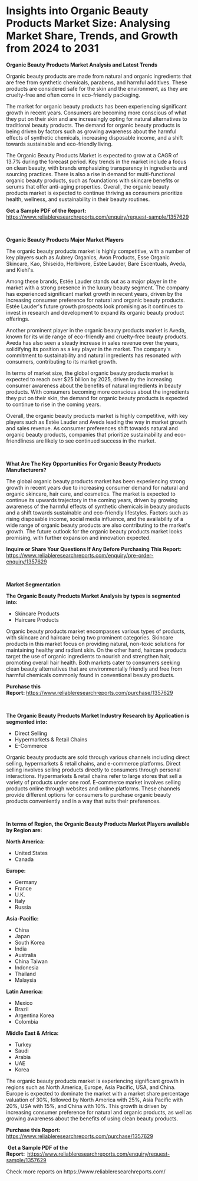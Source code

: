 <p><h1>Insights into Organic Beauty Products Market Size: Analysing Market Share, Trends, and Growth from 2024 to 2031</h1></p><p><strong>Organic Beauty Products Market Analysis and Latest Trends</strong></p>
<p><p>Organic beauty products are made from natural and organic ingredients that are free from synthetic chemicals, parabens, and harmful additives. These products are considered safe for the skin and the environment, as they are cruelty-free and often come in eco-friendly packaging.</p><p>The market for organic beauty products has been experiencing significant growth in recent years. Consumers are becoming more conscious of what they put on their skin and are increasingly opting for natural alternatives to traditional beauty products. The demand for organic beauty products is being driven by factors such as growing awareness about the harmful effects of synthetic chemicals, increasing disposable income, and a shift towards sustainable and eco-friendly living.</p><p>The Organic Beauty Products Market is expected to grow at a CAGR of 13.7% during the forecast period. Key trends in the market include a focus on clean beauty, with brands emphasizing transparency in ingredients and sourcing practices. There is also a rise in demand for multi-functional organic beauty products, such as foundations with skincare benefits or serums that offer anti-aging properties. Overall, the organic beauty products market is expected to continue thriving as consumers prioritize health, wellness, and sustainability in their beauty routines.</p></p>
<p><strong>Get a Sample PDF of the Report:&nbsp;</strong> <a href="https://www.reliableresearchreports.com/enquiry/request-sample/1357629">https://www.reliableresearchreports.com/enquiry/request-sample/1357629</a></p>
<p>&nbsp;</p>
<p><strong>Organic Beauty Products Major Market Players</strong></p>
<p><p>The organic beauty products market is highly competitive, with a number of key players such as Aubrey Organics, Avon Products, Esse Organic Skincare, Kao, Shiseido, Herbivore, Estée Lauder, Bare Escentuals, Aveda, and Kiehl's. </p><p>Among these brands, Estée Lauder stands out as a major player in the market with a strong presence in the luxury beauty segment. The company has experienced significant market growth in recent years, driven by the increasing consumer preference for natural and organic beauty products. Estée Lauder's future growth prospects look promising as it continues to invest in research and development to expand its organic beauty product offerings.</p><p>Another prominent player in the organic beauty products market is Aveda, known for its wide range of eco-friendly and cruelty-free beauty products. Aveda has also seen a steady increase in sales revenue over the years, solidifying its position as a key player in the market. The company's commitment to sustainability and natural ingredients has resonated with consumers, contributing to its market growth.</p><p>In terms of market size, the global organic beauty products market is expected to reach over $25 billion by 2025, driven by the increasing consumer awareness about the benefits of natural ingredients in beauty products. With consumers becoming more conscious about the ingredients they put on their skin, the demand for organic beauty products is expected to continue to rise in the coming years.</p><p>Overall, the organic beauty products market is highly competitive, with key players such as Estée Lauder and Aveda leading the way in market growth and sales revenue. As consumer preferences shift towards natural and organic beauty products, companies that prioritize sustainability and eco-friendliness are likely to see continued success in the market.</p></p>
<p>&nbsp;</p>
<p><strong>What Are The Key Opportunities For Organic Beauty Products Manufacturers?</strong></p>
<p><p>The global organic beauty products market has been experiencing strong growth in recent years due to increasing consumer demand for natural and organic skincare, hair care, and cosmetics. The market is expected to continue its upwards trajectory in the coming years, driven by growing awareness of the harmful effects of synthetic chemicals in beauty products and a shift towards sustainable and eco-friendly lifestyles. Factors such as rising disposable income, social media influence, and the availability of a wide range of organic beauty products are also contributing to the market's growth. The future outlook for the organic beauty products market looks promising, with further expansion and innovation expected.</p></p>
<p><strong>Inquire or Share Your Questions If Any Before Purchasing This Report:</strong> <a href="https://www.reliableresearchreports.com/enquiry/pre-order-enquiry/1357629">https://www.reliableresearchreports.com/enquiry/pre-order-enquiry/1357629</a></p>
<p>&nbsp;</p>
<p><strong>Market Segmentation</strong></p>
<p><strong>The Organic Beauty Products Market Analysis by types is segmented into:</strong></p>
<p><ul><li>Skincare Products</li><li>Haircare Products</li></ul></p>
<p><p>Organic beauty products market encompasses various types of products, with skincare and haircare being two prominent categories. Skincare products in this market focus on providing natural, non-toxic solutions for maintaining healthy and radiant skin. On the other hand, haircare products target the use of organic ingredients to nourish and strengthen hair, promoting overall hair health. Both markets cater to consumers seeking clean beauty alternatives that are environmentally friendly and free from harmful chemicals commonly found in conventional beauty products.</p></p>
<p><strong>Purchase this Report:&nbsp;</strong><a href="https://www.reliableresearchreports.com/purchase/1357629">https://www.reliableresearchreports.com/purchase/1357629</a></p>
<p>&nbsp;</p>
<p><strong>The Organic Beauty Products Market Industry Research by Application is segmented into:</strong></p>
<p><ul><li>Direct Selling</li><li>Hypermarkets & Retail Chains</li><li>E-Commerce</li></ul></p>
<p><p>Organic beauty products are sold through various channels including direct selling, hypermarkets & retail chains, and e-commerce platforms. Direct selling involves selling products directly to consumers through personal interactions. Hypermarkets & retail chains refer to large stores that sell a variety of products under one roof. E-commerce market involves selling products online through websites and online platforms. These channels provide different options for consumers to purchase organic beauty products conveniently and in a way that suits their preferences.</p></p>
<p>&nbsp;</p>
<p><strong>In terms of Region, the Organic Beauty Products Market Players available by Region are:</strong></p>
<p>
    <p> <strong> North America: </strong>
        <ul>
            <li>United States</li>
            <li>Canada</li>
        </ul>
        </p> 
    <p> <strong> Europe: </strong>
        <ul>
            <li>Germany</li>
            <li>France</li>
            <li>U.K.</li>
            <li>Italy</li>
            <li>Russia</li>
        </ul>
        </p> 
    <p> <strong> Asia-Pacific: </strong>
        <ul>
            <li>China</li>
            <li>Japan</li>
            <li>South Korea</li>
            <li>India</li>
            <li>Australia</li>
            <li>China Taiwan</li>
            <li>Indonesia</li>
            <li>Thailand</li>
            <li>Malaysia</li>
        </ul>
        </p> 
    <p> <strong> Latin America: </strong>
        <ul>
            <li>Mexico</li>
            <li>Brazil</li>
            <li>Argentina Korea</li>
            <li>Colombia</li>
        </ul>
        </p> 
    <p> <strong> Middle East & Africa: </strong>
        <ul>
            <li>Turkey</li>
            <li>Saudi</li>
            <li>Arabia</li>
            <li>UAE</li>
            <li>Korea</li>
        </ul>
    </p>
    </p>
<p><p>The organic beauty products market is experiencing significant growth in regions such as North America, Europe, Asia Pacific, USA, and China. Europe is expected to dominate the market with a market share percentage valuation of 30%, followed by North America with 25%, Asia Pacific with 20%, USA with 15%, and China with 10%. This growth is driven by increasing consumer preference for natural and organic products, as well as growing awareness about the benefits of using clean beauty products.</p></p>
<p><strong>Purchase this Report: </strong><a href="https://www.reliableresearchreports.com/purchase/1357629">https://www.reliableresearchreports.com/purchase/1357629</a></p>
<p>&nbsp;<strong>Get a Sample PDF of the Report:&nbsp;&nbsp;</strong><a href="https://www.reliableresearchreports.com/enquiry/request-sample/1357629">https://www.reliableresearchreports.com/enquiry/request-sample/1357629</a></p>
<p><strong></strong></p>
<p>Check more reports on https://www.reliableresearchreports.com/</p>